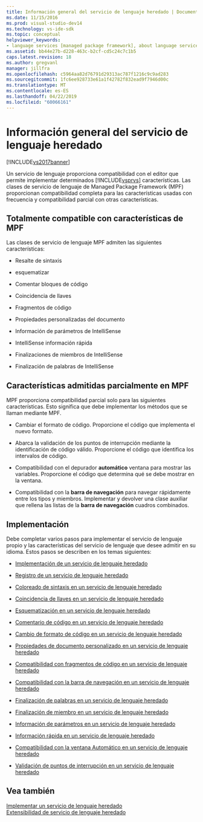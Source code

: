```yaml
---
title: Información general del servicio de lenguaje heredado | Documentos de Microsoft
ms.date: 11/15/2016
ms.prod: visual-studio-dev14
ms.technology: vs-ide-sdk
ms.topic: conceptual
helpviewer_keywords:
- language services [managed package framework], about language services
ms.assetid: bb44e27b-d228-463c-b2cf-cd5c24c7c1b5
caps.latest.revision: 18
ms.author: gregvanl
manager: jillfra
ms.openlocfilehash: c5964aa82d76791d29313ac787f1216c9c9ad283
ms.sourcegitcommit: 1fc6ee928733e61a1f42782f832ead9f7946d00c
ms.translationtype: MT
ms.contentlocale: es-ES
ms.lasthandoff: 04/22/2019
ms.locfileid: "60066161"
---
```

# <a name="legacy-language-service-overview"></a>Información general del servicio de lenguaje heredado
[!INCLUDE[vs2017banner](../../includes/vs2017banner.md)]

Un servicio de lenguaje proporciona compatibilidad con el editor que permite implementar determinados [!INCLUDE[vsprvs](../../includes/vsprvs-md.md)] características. Las clases de servicio de lenguaje de Managed Package Framework (MPF) proporcionan compatibilidad completa para las características usadas con frecuencia y compatibilidad parcial con otras características.  
  
## <a name="fully-supported-features-in-the-mpf"></a>Totalmente compatible con características de MPF  
 Las clases de servicio de lenguaje MPF admiten las siguientes características:  
  
- Resalte de sintaxis  
  
- esquematizar  
  
- Comentar bloques de código  
  
- Coincidencia de llaves  
  
- Fragmentos de código  
  
- Propiedades personalizadas del documento  
  
- Información de parámetros de IntelliSense  
  
- IntelliSense información rápida  
  
- Finalizaciones de miembros de IntelliSense  
  
- Finalización de palabras de IntelliSense  
  
## <a name="partially-supported-features-in-the-mpf"></a>Características admitidas parcialmente en MPF  
 MPF proporciona compatibilidad parcial solo para las siguientes características. Esto significa que debe implementar los métodos que se llaman mediante MPF.  
  
- Cambiar el formato de código. Proporcione el código que implementa el nuevo formato.  
  
- Abarca la validación de los puntos de interrupción mediante la identificación de código válido. Proporcione el código que identifica los intervalos de código.  
  
- Compatibilidad con el depurador **automático** ventana para mostrar las variables. Proporcione el código que determina qué se debe mostrar en la ventana.  
  
- Compatibilidad con la **barra de navegación** para navegar rápidamente entre los tipos y miembros. Implementar y devolver una clase auxiliar que rellena las listas de la **barra de navegación** cuadros combinados.  
  
## <a name="implementation"></a>Implementación  
 Debe completar varios pasos para implementar el servicio de lenguaje propio y las características del servicio de lenguaje que desee admitir en su idioma. Estos pasos se describen en los temas siguientes:  
  
- [Implementación de un servicio de lenguaje heredado](../../extensibility/internals/implementing-a-legacy-language-service2.md)  
  
- [Registro de un servicio de lenguaje heredado](../../extensibility/internals/registering-a-legacy-language-service1.md)  
  
- [Coloreado de sintaxis en un servicio de lenguaje heredado](../../extensibility/internals/syntax-colorizing-in-a-legacy-language-service.md)  
  
- [Coincidencia de llaves en un servicio de lenguaje heredado](../../extensibility/internals/brace-matching-in-a-legacy-language-service.md)  
  
- [Esquematización en un servicio de lenguaje heredado](../../extensibility/internals/outlining-in-a-legacy-language-service.md)  
  
- [Comentario de código en un servicio de lenguaje heredado](../../extensibility/internals/commenting-code-in-a-legacy-language-service.md)  
  
- [Cambio de formato de código en un servicio de lenguaje heredado](../../extensibility/internals/reformatting-code-in-a-legacy-language-service.md)  
  
- [Propiedades de documento personalizado en un servicio de lenguaje heredado](../../extensibility/internals/custom-document-properties-in-a-legacy-language-service.md)  
  
- [Compatibilidad con fragmentos de código en un servicio de lenguaje heredado](../../extensibility/internals/support-for-code-snippets-in-a-legacy-language-service.md)  
  
- [Compatibilidad con la barra de navegación en un servicio de lenguaje heredado](../../extensibility/internals/support-for-the-navigation-bar-in-a-legacy-language-service.md)  
  
- [Finalización de palabras en un servicio de lenguaje heredado](../../extensibility/internals/word-completion-in-a-legacy-language-service.md)  
  
- [Finalización de miembro en un servicio de lenguaje heredado](../../extensibility/internals/member-completion-in-a-legacy-language-service.md)  
  
- [Información de parámetros en un servicio de lenguaje heredado](../../extensibility/internals/parameter-info-in-a-legacy-language-service2.md)  
  
- [Información rápida en un servicio de lenguaje heredado](../../extensibility/internals/quick-info-in-a-legacy-language-service.md)  
  
- [Compatibilidad con la ventana Automático en un servicio de lenguaje heredado](../../extensibility/internals/support-for-the-autos-window-in-a-legacy-language-service.md)  
  
- [Validación de puntos de interrupción en un servicio de lenguaje heredado](../../extensibility/internals/validating-breakpoints-in-a-legacy-language-service.md)  
  
## <a name="see-also"></a>Vea también  
 [Implementar un servicio de lenguaje heredado](../../extensibility/internals/implementing-a-legacy-language-service1.md)   
 [Extensibilidad de servicio de lenguaje heredado](../../extensibility/internals/legacy-language-service-extensibility.md)
